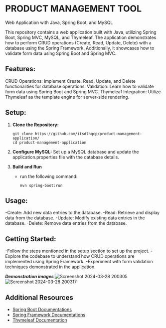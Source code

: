 # PRODUCT MANAGEMENT TOOL

Web Application with Java, Spring Boot, and MySQL

This repository contains a web application built with Java, utilizing Spring Boot, Spring MVC, MySQL, and Thymeleaf. The application demonstrates how to perform CRUD operations (Create, Read, Update, Delete) with a database using the Spring Framework. Additionally, it showcases how to validate form data using Spring Boot and Spring MVC.

## Features:
CRUD Operations: Implement Create, Read, Update, and Delete functionalities for database operations.
Validation: Learn how to validate form data using Spring Boot and Spring MVC.
Thymeleaf Integration: Utilize Thymeleaf as the template engine for server-side rendering.

## Setup:

1. **Clone the Repository:**
   ```
   git clone https://github.com/itsdlhqcp/product-management-application/
   cd product-management-application
   ```

2. **Configure MySQL:**
   Set up a MySQL database and update the application.properties file with the database details.

3. **Build and Run**
   - run the following command:
     ```
     mvn spring-boot:run
     ```

 ## Usage:
  -Create: Add new data entries to the database.
  -Read: Retrieve and display data from the database.
  -Update: Modify existing data entries in the database.
  -Delete: Remove data entries from the database.

 ## Getting Started:
   -Follow the steps mentioned in the setup section to set up the project.
   -Explore the codebase to understand how CRUD operations are implemented using Spring Framework.
   -Experiment with form validation techniques demonstrated in the application.
 
 
***Demonstration images***
![Screenshot 2024-03-28 200305](https://github.com/itsdlhqcp/product-management-application/assets/95963252/e0f1e142-2c3f-421e-a91f-aa1ebc510c3d)
![Screenshot 2024-03-28 200317](https://github.com/itsdlhqcp/product-management-application/assets/95963252/894a8cbd-f49d-4b33-8f6d-d9dbd606758b)



## Additional Resources

- [Spring Boot Documentations](https://spring.io/projects/spring-boot)
- [Spring Framework Documentations](https://docs.spring.io/spring-framework/reference/)
- [Thymeleaf Documentation](https://www.thymeleaf.org/documentation.html)
